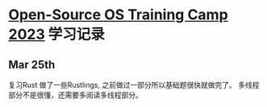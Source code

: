 # [Open-Source OS Training Camp 2023](https://github.com/LearningOS/rust-based-os-comp2023) 学习记录

## Mar 25th
复习Rust
做了一些Rustlings, 之前做过一部分所以基础题很快就做完了。
多线程部分不是很懂，还需要多阅读多线程部分。
